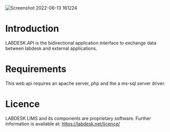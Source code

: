 ![Screenshot 2022-06-13 161224](https://user-images.githubusercontent.com/77008074/173373322-ba866e8b-1fdf-49be-b0aa-e7b65b3e9c83.png)


# Introduction
LABDESK.API is the bidirectional application interface to exchange data between labdesk and external applications.

# Requirements
This web api requires an apache server, php and the a ms-sql server driver.

# Licence
LABDESK LIMS and its components are proprietary software. Further information is available at: https://labdesk.net/licence/
